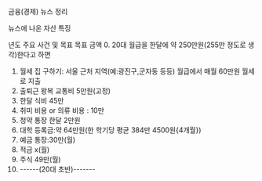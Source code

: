 금융(경제) 뉴스 정리
 

뉴스에 나온 자산 특징


년도 주요 사건 및 목표 목표 금액
0. 20대 월급을 한달에 약 250만원(255만 정도로 생각)한다고 하면
1. 월세 집 구하기: 서울 근처 지역(예:광진구,군자동 등등) 월급에서 매월 60만원 월세로 지출
2. 출퇴근 왕복 교통비 5만원(고정)
3. 한달 식비 45만
4. 취미 비용 or 의류 비용 : 10만
5. 청약 통장 한달 2만원
6. 대학 등록금:약 64만원(한 학기당 평균 384만 4500원{4개월})
7. 예금 통장:30만(월)
8. 적금 x(월)
9. 주식 49만(월)
10. ------(20대 초반)-------
